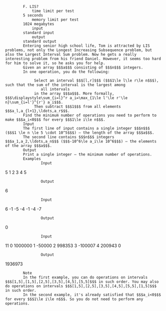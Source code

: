 			F. LIS?
				time limit per test
			5 seconds
				memory limit per test
			1024 megabytes
				input
			standard input
				output
			standard output
			Entering senior high school life, Tom is attracted by LIS problems, not only the Longest Increasing Subsequence problem, but also the Largest Interval Sum problem. Now he gets a really interesting problem from his friend Daniel. However, it seems too hard for him to solve it, so he asks you for help.
			Given an array $$$a$$$ consisting of $$$n$$$ integers.
			In one operation, you do the following: 
			 
				 Select an interval $$$[l,r]$$$ ($$$1\le l\le r\le n$$$), such that the sum of the interval is the largest among 
					all intervals
				 in the array $$$a$$$. More formally, $$$\displaystyle\sum_{i=l}^r a_i=\max_{1\le l'\le r'\le n}\sum_{i=l'}^{r'} a_i$$$.
				 Then subtract $$$1$$$ from all elements $$$a_l,a_{l+1},\ldots,a_r$$$. 
			Find the minimum number of operations you need to perform to make $$$a_i<0$$$ for every $$$1\le i\le n$$$.
			Input
			The first line of input contains a single integer $$$n$$$ ($$$1 \le n \le 5 \cdot 10^5$$$) — the length of the array $$$a$$$.
			The second line contains $$$n$$$ integers $$$a_1,a_2,\ldots,a_n$$$ ($$$-10^6\le a_i\le 10^6$$$) — the elements of the array $$$a$$$.
			Output
			Print a single integer — the minimum number of operations.
			Examples
					Input
					
5
1 2 3 4 5

					Output
					
6

					Input
					
6
-1 -5 -4 -1 -4 -7

					Output
					
0

					Input
					
11
0 1000000 1 -50000 2 998353 3 -100007 4 200943 0

					Output
					
1936973

			Note
			In the first example, you can do operations on intervals $$$[1,5],[1,5],[2,5],[3,5],[4,5],[5,5]$$$ in such order. You may also do operations on intervals $$$[1,5],[2,5],[3,5],[4,5],[5,5],[1,5]$$$ in such order.
			In the second example, it's already satisfied that $$$a_i<0$$$ for every $$$1\le i\le n$$$. So you do not need to perform any operations.
